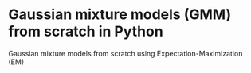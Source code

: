 # Gaussian mixture models (GMM) from scratch in Python

Gaussian mixture models from scratch using Expectation-Maximization (EM)
